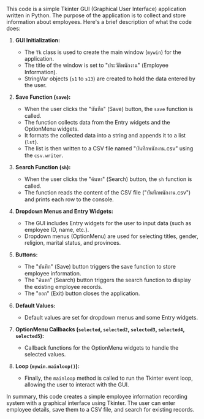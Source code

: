 This code is a simple Tkinter GUI (Graphical User Interface) application written in Python. The purpose of the application is to collect and store information about employees. Here's a brief description of what the code does:

1. **GUI Initialization:**
   - The `Tk` class is used to create the main window (`mywin`) for the application.
   - The title of the window is set to "ประวัติพนักงาน" (Employee Information).
   - StringVar objects (`s1` to `s13`) are created to hold the data entered by the user.

2. **Save Function (`save`):**
   - When the user clicks the "บันทึก" (Save) button, the `save` function is called.
   - The function collects data from the Entry widgets and the OptionMenu widgets.
   - It formats the collected data into a string and appends it to a list (`lst`).
   - The list is then written to a CSV file named "บันทึกพนักงาน.csv" using the `csv.writer`.

3. **Search Function (`sh`):**
   - When the user clicks the "ค้นหา" (Search) button, the `sh` function is called.
   - The function reads the content of the CSV file ("บันทึกพนักงาน.csv") and prints each row to the console.

4. **Dropdown Menus and Entry Widgets:**
   - The GUI includes Entry widgets for the user to input data (such as employee ID, name, etc.).
   - Dropdown menus (OptionMenu) are used for selecting titles, gender, religion, marital status, and provinces.

5. **Buttons:**
   - The "บันทึก" (Save) button triggers the save function to store employee information.
   - The "ค้นหา" (Search) button triggers the search function to display the existing employee records.
   - The "ออก" (Exit) button closes the application.

6. **Default Values:**
   - Default values are set for dropdown menus and some Entry widgets.

7. **OptionMenu Callbacks (`selected`, `selected2`, `selected3`, `selected4`, `selected5`):**
   - Callback functions for the OptionMenu widgets to handle the selected values.

8. **Loop (`mywin.mainloop()`):**
   - Finally, the `mainloop` method is called to run the Tkinter event loop, allowing the user to interact with the GUI.

In summary, this code creates a simple employee information recording system with a graphical interface using Tkinter. The user can enter employee details, save them to a CSV file, and search for existing records.
